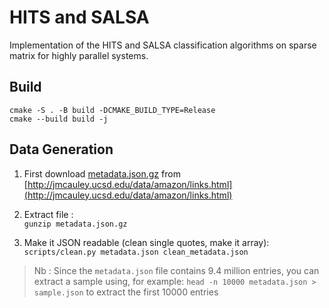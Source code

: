 # HITS and SALSA

Implementation of the HITS and SALSA classification algorithms on sparse matrix for highly parallel systems.

## Build
```
cmake -S . -B build -DCMAKE_BUILD_TYPE=Release
cmake --build build -j
```

## Data Generation
1. First download [metadata.json.gz](http://snap.stanford.edu/data/amazon/productGraph/metadata.json.gz) from [http://jmcauley.ucsd.edu/data/amazon/links.html](http://jmcauley.ucsd.edu/data/amazon/links.html)

2. Extract file : \
`gunzip metadata.json.gz`

1. Make it JSON readable (clean single quotes, make it array): \
`scripts/clean.py metadata.json clean_metadata.json`
> Nb : Since the `metadata.json` file contains 9.4 million entries, you can extract a sample using, for example: `head -n 10000 metadata.json > sample.json` to extract the first 10000 entries

